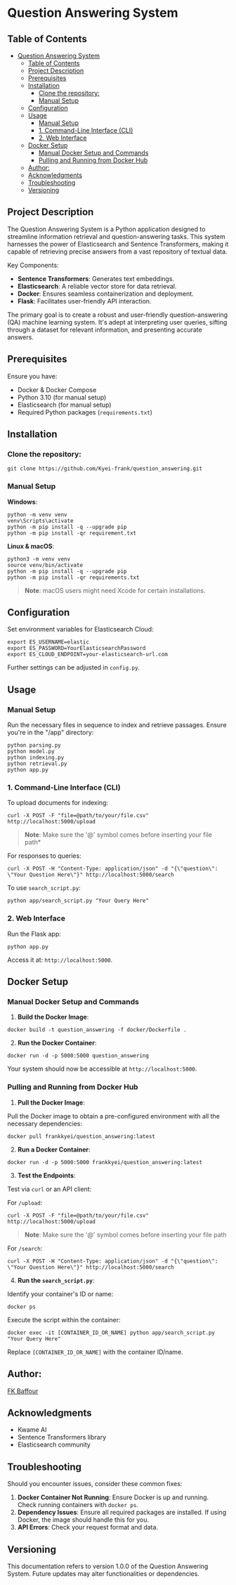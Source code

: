 # Question Answering System

## Table of Contents

- [Question Answering System](#question-answering-system)
  - [Table of Contents](#table-of-contents)
  - [Project Description](#project-description)
  - [Prerequisites](#prerequisites)
  - [Installation](#installation)
    - [Clone the repository:](#clone-the-repository)
    - [Manual Setup](#manual-setup)
  - [Configuration](#configuration)
  - [Usage](#usage)
    - [Manual Setup](#manual-setup-1)
    - [1. Command-Line Interface (CLI)](#1-command-line-interface-cli)
    - [2. Web Interface](#2-web-interface)
  - [Docker Setup](#docker-setup)
    - [Manual Docker Setup and Commands](#manual-docker-setup-and-commands)
    - [Pulling and Running from Docker Hub](#pulling-and-running-from-docker-hub)
  - [Author:](#author)
  - [Acknowledgments](#acknowledgments)
  - [Troubleshooting](#troubleshooting)
  - [Versioning](#versioning)

## Project Description

The Question Answering System is a Python application designed to streamline information retrieval and question-answering tasks. This system harnesses the power of Elasticsearch and Sentence Transformers, making it capable of retrieving precise answers from a vast repository of textual data.

Key Components:
- **Sentence Transformers**: Generates text embeddings.
- **Elasticsearch**: A reliable vector store for data retrieval.
- **Docker**: Ensures seamless containerization and deployment.
- **Flask**: Facilitates user-friendly API interaction.

The primary goal is to create a robust and user-friendly question-answering (QA) machine learning system. It's adept at interpreting user queries, sifting through a dataset for relevant information, and presenting accurate answers.

## Prerequisites

Ensure you have:

- Docker & Docker Compose
- Python 3.10 (for manual setup)
- Elasticsearch (for manual setup)
- Required Python packages (`requirements.txt`)

## Installation

### Clone the repository:

```
git clone https://github.com/Kyei-frank/question_answering.git
```

### Manual Setup

**Windows**:

```
python -m venv venv
venv\Scripts\activate
python -m pip install -q --upgrade pip
python -m pip install -qr requirement.txt
```

**Linux & macOS**:

```
python3 -m venv venv
source venv/bin/activate
python -m pip install -q --upgrade pip
python -m pip install -qr requirements.txt
```

> **Note**: macOS users might need Xcode for certain installations.

## Configuration

Set environment variables for Elasticsearch Cloud:

```
export ES_USERNAME=elastic
export ES_PASSWORD=YourElasticsearchPassword
export ES_CLOUD_ENDPOINT=your-elasticsearch-url.com
```

Further settings can be adjusted in `config.py`.

## Usage

### Manual Setup

Run the necessary files in sequence to index and retrieve passages. Ensure you're in the "/app" directory:

```
python parsing.py
python model.py
python indexing.py
python retrieval.py
python app.py
```

### 1. Command-Line Interface (CLI)

To upload documents for indexing:

```
curl -X POST -F "file=@path/to/your/file.csv" http://localhost:5000/upload
```
>**Note**: Make sure the '@' symbol comes before inserting your file path*


For responses to queries:

```
curl -X POST -H "Content-Type: application/json" -d "{\"question\": \"Your Question Here\"}" http://localhost:5000/search
```

To use `search_script.py`:

```
python app/search_script.py "Your Query Here"
```

### 2. Web Interface

Run the Flask app:

```
python app.py
```

Access it at: `http://localhost:5000`.

## Docker Setup

### Manual Docker Setup and Commands

1. **Build the Docker Image**:

```
docker build -t question_answering -f docker/Dockerfile .
```

2. **Run the Docker Container**:

```
docker run -d -p 5000:5000 question_answering
```

Your system should now be accessible at `http://localhost:5000`.

### Pulling and Running from Docker Hub 

1. **Pull the Docker Image**:

Pull the Docker image to obtain a pre-configured environment with all the necessary dependencies:

```
docker pull frankkyei/question_answering:latest
```

2. **Run a Docker Container**:

```
docker run -d -p 5000:5000 frankkyei/question_answering:latest
```

3. **Test the Endpoints**:

Test via `curl` or an API client:

For `/upload`:

```
curl -X POST -F "file=@path/to/your/file.csv" http://localhost:5000/upload

```
>**Note**: Make sure the '@' symbol comes before inserting your file path

For `/search`:

```
curl -X POST -H "Content-Type: application/json" -d "{\"question\": \"Your Question Here\"}" http://localhost:5000/search
```

4. **Run the `search_script.py`**:

Identify your container's ID or name:

```
docker ps
```

Execute the script within the container:

```
docker exec -it [CONTAINER_ID_OR_NAME] python app/search_script.py "Your Query Here"
```

Replace `[CONTAINER_ID_OR_NAME]` with the container ID/name.

## Author:

[FK Baffour](https://www.linkedin.com/in/frank-kyei-baffour-403b60100/)

## Acknowledgments

- Kwame AI
- Sentence Transformers library
- Elasticsearch community

## Troubleshooting

Should you encounter issues, consider these common fixes:

1. **Docker Container Not Running**: Ensure Docker is up and running. Check running containers with `docker ps`.
2. **Dependency Issues**: Ensure all required packages are installed. If using Docker, the image should handle this for you.
3. **API Errors**: Check your request format and data.

## Versioning

This documentation refers to version 1.0.0 of the Question Answering System. Future updates may alter functionalities or dependencies.
